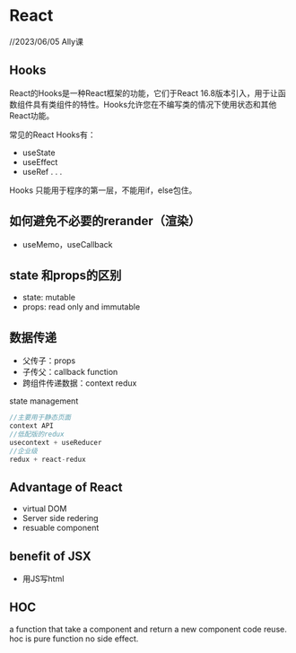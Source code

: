 # React

//2023/06/05 Ally课
## Hooks
React的Hooks是一种React框架的功能，它们于React 16.8版本引入，用于让函数组件具有类组件的特性。Hooks允许您在不编写类的情况下使用状态和其他React功能。

常见的React Hooks有：
- useState
- useEffect
- useRef
.
.
.

Hooks 只能用于程序的第一层，不能用if，else包住。

## 如何避免不必要的rerander（渲染）
- useMemo，useCallback

## state 和props的区别
- state: mutable
- props: read only and immutable

## 数据传递
- 父传子：props
- 子传父：callback function
- 跨组件传递数据：context redux

state management

```javaScript
//主要用于静态页面
context API
//低配版的redux
usecontext + useReducer
//企业级
redux + react-redux
```

## Advantage of React
- virtual DOM
- Server side redering
- resuable component

## benefit of JSX
- 用JS写html

## HOC
a function that take a component and return a new component code reuse. hoc is pure function no side effect.

